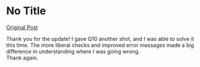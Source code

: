# No Title

[Original Post](https://discourse.onlinedegree.iitm.ac.in/t/165959/122)

<p>Thank you for the update! I gave Q10 another shot, and I was able to solve it this time. The more liberal checks and improved error messages made a big difference in understanding where I was going wrong.<br>
Thank again.</p>